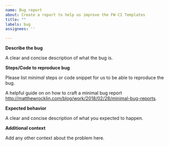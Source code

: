 ```yaml
---
name: Bug report
about: Create a report to help us improve the FW CI Templates
title: ""
labels: bug
assignees: ''

---
```


**Describe the bug**

A clear and concise description of what the bug is.

**Steps/Code to reproduce bug**

Please list *minimal* steps or code snippet for us to be able to reproduce the bug.

A helpful guide on on how to craft a minimal bug report http://matthewrocklin.com/blog/work/2018/02/28/minimal-bug-reports.


**Expected behavior**

A clear and concise description of what you expected to happen.


**Additional context**

Add any other context about the problem here.
